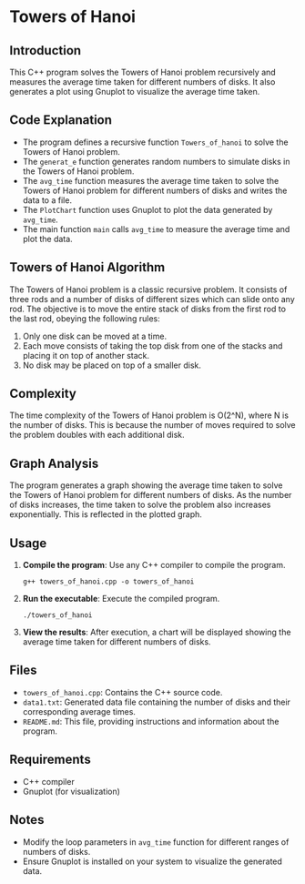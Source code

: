 # Towers of Hanoi

## Introduction
This C++ program solves the Towers of Hanoi problem recursively and measures the average time taken for different numbers of disks. It also generates a plot using Gnuplot to visualize the average time taken.

## Code Explanation
- The program defines a recursive function `Towers_of_hanoi` to solve the Towers of Hanoi problem.
- The `generat_e` function generates random numbers to simulate disks in the Towers of Hanoi problem.
- The `avg_time` function measures the average time taken to solve the Towers of Hanoi problem for different numbers of disks and writes the data to a file.
- The `PlotChart` function uses Gnuplot to plot the data generated by `avg_time`.
- The main function `main` calls `avg_time` to measure the average time and plot the data.

## Towers of Hanoi Algorithm
The Towers of Hanoi problem is a classic recursive problem. It consists of three rods and a number of disks of different sizes which can slide onto any rod. The objective is to move the entire stack of disks from the first rod to the last rod, obeying the following rules:
1. Only one disk can be moved at a time.
2. Each move consists of taking the top disk from one of the stacks and placing it on top of another stack.
3. No disk may be placed on top of a smaller disk.

## Complexity
The time complexity of the Towers of Hanoi problem is O(2^N), where N is the number of disks. This is because the number of moves required to solve the problem doubles with each additional disk.

## Graph Analysis
The program generates a graph showing the average time taken to solve the Towers of Hanoi problem for different numbers of disks. As the number of disks increases, the time taken to solve the problem also increases exponentially. This is reflected in the plotted graph.

## Usage
1. **Compile the program**: Use any C++ compiler to compile the program.
    ```
    g++ towers_of_hanoi.cpp -o towers_of_hanoi
    ```

2. **Run the executable**: Execute the compiled program.
    ```
    ./towers_of_hanoi
    ```

3. **View the results**: After execution, a chart will be displayed showing the average time taken for different numbers of disks.

## Files
- `towers_of_hanoi.cpp`: Contains the C++ source code.
- `data1.txt`: Generated data file containing the number of disks and their corresponding average times.
- `README.md`: This file, providing instructions and information about the program.

## Requirements
- C++ compiler
- Gnuplot (for visualization)

## Notes
- Modify the loop parameters in `avg_time` function for different ranges of numbers of disks.
- Ensure Gnuplot is installed on your system to visualize the generated data.


